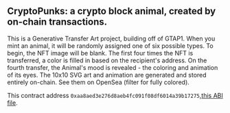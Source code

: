 
## CryptoPunks: a crypto block animal, created by on-chain transactions.

This is a Generative Transfer Art project, building off of GTAP1. When you mint an animal, it will be randomly assigned one of six possible types. To begin, the NFT image will be blank. The first four times the NFT is transferred, a color is filled in based on the recipient's address. On the fourth transfer, the Animal's mood is revealed - the coloring and animation of its eyes. The 10x10 SVG art and animation are generated and stored entirely on-chain. See them on OpenSea (filter for fully colored).

This contract address
```0xaa8aed3e276d8aeb4fc091f08df6014a39b17275```,[this ABI file](/abi/CryptoBlockAnimal.json).